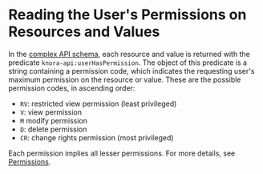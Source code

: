 <!---
Copyright © 2015-2021 Data and Service Center for the Humanities (DaSCH)

This file is part of DSP — DaSCH Service Platform.

DSP is free software: you can redistribute it and/or modify
it under the terms of the GNU Affero General Public License as published
by the Free Software Foundation, either version 3 of the License, or
(at your option) any later version.

DSP is distributed in the hope that it will be useful,
but WITHOUT ANY WARRANTY; without even the implied warranty of
MERCHANTABILITY or FITNESS FOR A PARTICULAR PURPOSE.  See the
GNU Affero General Public License for more details.

You should have received a copy of the GNU Affero General Public
License along with DSP. If not, see <http://www.gnu.org/licenses/>.
-->

# Reading the User's Permissions on Resources and Values

In the [complex API schema](introduction.md#api-schema), each
resource and value is returned with the predicate `knora-api:userHasPermission`.
The object of this predicate is a string containing a permission code, which
indicates the requesting user's maximum permission on the resource or value.
These are the possible permission codes, in ascending order:

- `RV`: restricted view permission (least privileged)
- `V`: view permission
- `M` modify permission
- `D`: delete permission
- `CR`: change rights permission (most privileged)

Each permission implies all lesser permissions. For more details, see
[Permissions](../../02-knora-ontologies/knora-base.md#permissions).
